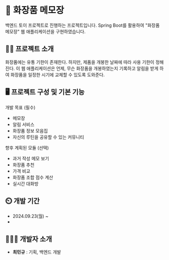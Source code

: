 ﻿# 📝 화장품 메모장
백엔드 토이 프로젝트로 진행하는 프로젝트입니다. Spring Boot를 활용하여 "화장품 메모장" 웹 애플리케이션을 구현하였습니다.
## 👨‍🏫 프로젝트 소개
화장품에는 유통 기한이 존재한다. 하지만, 제품을 개봉한 날짜에 따라 사용 기한이 정해진다.
이 웹 애플리케이션은 언제, 무슨 화장품을 개봉하였는지 기록하고 알림을 받게 하여 화장품을 일정한 시기에 교체할 수 있도록 도와준다.

## 🖥 프로젝트 구성 및 기본 기능
개발 목표 (필수)
- 메모장
- 알림 서비스
- 화장품 정보 모음집
- 자신의 루틴을 공유할 수 있는 커뮤니티

향후 계획된 모듈 (선택)
- 과거 작성 메모 보기
- 화장품 추천
- 가격 비교
- 화장품 조합 점수 계산
- 실시간 대화방

## ⏲️ 개발 기간
- 2024.09.23(월) ~
- 
## 🧑‍🤝‍🧑 개발자 소개 
- **최민규** : 기획, 백엔드 개발
  

